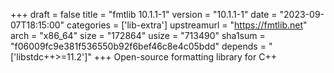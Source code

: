+++
draft = false
title = "fmtlib 10.1.1-1"
version = "10.1.1-1"
date = "2023-09-07T18:15:00"
categories = ['lib-extra']
upstreamurl = "https://fmtlib.net"
arch = "x86_64"
size = "172864"
usize = "713490"
sha1sum = "f06009fc9e381f536550b92f6bef46c8e4c05bdd"
depends = "['libstdc++>=11.2']"
+++
Open-source formatting library for C++